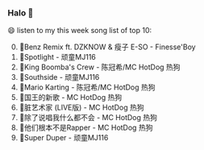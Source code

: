

### Halo 👋

😄 listen to my this week song list of top 10:

0. 🌈Benz Remix ft. DZKNOW & 瘦子 E-SO - Finesse'Boy
1. 🌈Spotlight - 顽童MJ116
2. 🌈King Boomba's Crew - 陈冠希/MC HotDog 热狗
3. 🌈Southside - 顽童MJ116
4. 🌈Mario Karting - 陈冠希/MC HotDog 热狗
5. 🌈国王的新歌 - MC HotDog 热狗
6. 🌈脏艺术家 (LIVE版) - MC HotDog 热狗
7. 🌈除了说唱我什么都不会 - MC HotDog 热狗
8. 🌈他们根本不是Rapper - MC HotDog 热狗
9. 🌈Super Duper - 顽童MJ116


